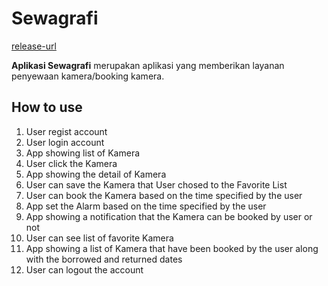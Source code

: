 # Sewagrafi
[release-url]

**Aplikasi Sewagrafi** merupakan aplikasi yang memberikan layanan penyewaan kamera/booking kamera.

## How to use
1. User regist account
2. User login account
3. App showing list of Kamera
4. User click the Kamera
5. App showing the detail of Kamera
6. User can save the Kamera that User chosed to the Favorite List
7. User can book the Kamera based on the time specified by the user
8. App set the Alarm based on the time specified by the user
9. App showing a notification that the Kamera can be booked by user or not
10. User can see list of favorite Kamera
11. App showing a list of Kamera that have been booked by the user along with the borrowed and returned dates
12. User can logout the account

[release-url]: https://github.com/rafiramadian/Sewagrafi/releases/tag/v1.0.0
